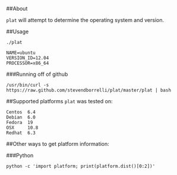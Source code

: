 ##About 

`plat` will attempt to determine the operating system and version. 

##Usage

```
./plat

NAME=ubuntu
VERSION_ID=12.04
PROCESSOR=x86_64

```

###Running off of github 

```/usr/bin/curl -s https://raw.github.com/stevendborrelli/plat/master/plat | bash```

##Supported platforms
`plat` was tested on:

```
Centos  6.4
Debian  6.0
Fedora  19 
OSX     10.8
Redhat  6.3
```

##Other ways to get platform information:

###Python

```python -c 'import platform; print(platform.dist()[0:2])'```
